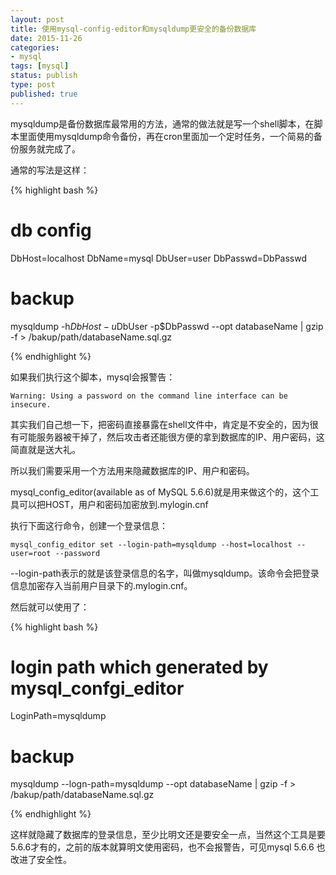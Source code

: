 ```yaml
---
layout: post
title: 使用mysql-config-editor和mysqldump更安全的备份数据库
date: 2015-11-26
categories:
- mysql
tags: [mysql]
status: publish
type: post
published: true
---
```


mysqldump是备份数据库最常用的方法，通常的做法就是写一个shell脚本，在脚本里面使用mysqldump命令备份，再在cron里面加一个定时任务，一个简易的备份服务就完成了。

通常的写法是这样：

{% highlight bash %}

# db config
DbHost=localhost
DbName=mysql
DbUser=user
DbPasswd=DbPasswd

# backup 
mysqldump -h$DbHost -u$DbUser -p$DbPasswd --opt databaseName | gzip -f > /bakup/path/databaseName.sql.gz

{% endhighlight %}

如果我们执行这个脚本，mysql会报警告：

    Warning: Using a password on the command line interface can be insecure.
  
其实我们自己想一下，把密码直接暴露在shell文件中，肯定是不安全的，因为很有可能服务器被干掉了，然后攻击者还能很方便的拿到数据库的IP、用户密码，这简直就是送大礼。


所以我们需要采用一个方法用来隐藏数据库的IP、用户和密码。

mysql_config_editor(available as of MySQL 5.6.6)就是用来做这个的，这个工具可以把HOST，用户和密码加密放到.mylogin.cnf 

执行下面这行命令，创建一个登录信息：

    mysql_config_editor set --login-path=mysqldump --host=localhost --user=root --password

--login-path表示的就是该登录信息的名字，叫做mysqldump。该命令会把登录信息加密存入当前用户目录下的.mylogin.cnf。

然后就可以使用了：

{% highlight bash %}

# login path which generated by mysql_confgi_editor
LoginPath=mysqldump 

# backup 
mysqldump --logn-path=mysqldump --opt databaseName | gzip -f > /bakup/path/databaseName.sql.gz

{% endhighlight %}

这样就隐藏了数据库的登录信息，至少比明文还是要安全一点，当然这个工具是要5.6.6才有的，之前的版本就算明文使用密码，也不会报警告，可见mysql 5.6.6 也改进了安全性。


